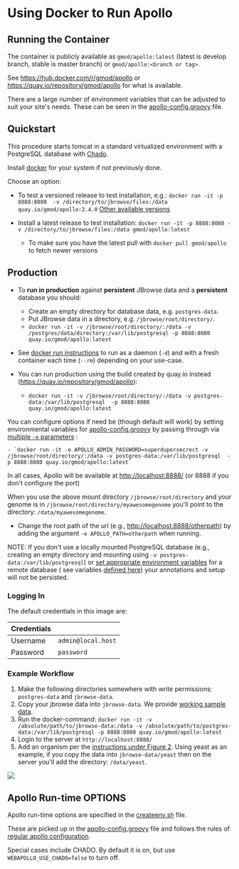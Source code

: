 # Using Docker to Run Apollo

## Running the Container

The container is publicly available as `gmod/apollo:latest` (latest is develop branch, stable is master branch) or `gmod/apollo:<branch or tag>`.

See https://hub.docker.com/r/gmod/apollo or https://quay.io/repository/gmod/apollo for what is available. 

There are a large number of environment variables that can be adjusted to suit
your site's needs. These can be seen in the
[apollo-config.groovy](https://github.com/GMOD/Apollo/blob/develop/docker-files/docker-apollo-config.groovy)
file.

## Quickstart

This procedure starts tomcat in a standard virtualized environment with a PostgreSQL database with [Chado](http://gmod.org/wiki/Introduction_to_Chado).

Install [docker](https://docs.docker.com/engine/installation/) for your system if not previously done.

Choose an option:

- To test a versioned release to test installation, e.g.: `docker run -it -p 8888:8080  -v /directory/to/jbrowse/files:/data quay.io/gmod/apollo:2.4.0`  [Other available versions](https://quay.io/repository/gmod/apollo?tab=tags)

- Install a latest release to test installation: `docker run -it -p 8888:8080 -v /directory/to/jbrowse/files:/data gmod/apollo:latest` 
  -  To make sure you have the latest pull with ```docker pull gmod/apollo``` to fetch newer versions
  
## Production

- To **run in production** against **persistent** JBrowse data and a **persistent** database you should:
    - Create an empty directory for database data, e.g. `postgres-data`.
    - Put JBrowse data in a directory, e.g. `/jbrowse/root/directory/`.
    - `docker run -it -v /jbrowse/root/directory/:/data -v /postgres/data/directory:/var/lib/postgresql -p 8888:8080 quay.io/gmod/apollo:latest`
    
- See [docker run instructions](https://docs.docker.com/engine/reference/run/) to run as a daemon (`-d`) and with a fresh container each time (`--rm`) depending on your use-case.

- You can run production using the build created by quay.io instead (https://quay.io/repository/gmod/apollo):
    - `docker run -it -v /jbrowse/root/directory/:/data -v postgres-data:/var/lib/postgresql  -p 8888:8080 quay.io/gmod/apollo:latest`

You can configure options if need be (though default will work) by setting environmental variables for [apollo-config.groovy](https://github.com/GMOD/apollo/blob/master/apollo-config.groovy) by passing through via [multiple `-e` parameters](https://vsupalov.com/docker-arg-env-variable-guide/) :

    - `docker run -it -e APOLLO_ADMIN_PASSWORD=superdupersecrect -v /jbrowse/root/directory/:/data -v postgres-data:/var/lib/postgresql  -p 8888:8080 quay.io/gmod/apollo:latest`

In all cases, Apollo will be available at [http://localhost:8888/](http://localhost:8888/) (or 8888 if you don't configure the port)

When you use the above mount directory ```/jbrowse/root/directory``` and your genome is in 
```/jbrowse/root/directory/myawesomegenome``` you'll point to the directory: ```/data/myawesomegenome```.

- Change the root path of the url (e.g., <http://localhost:8888/otherpath>) by adding the argument `-e APOLLO_PATH=otherpath` when running.

NOTE: If you don't use a locally mounted PostgreSQL database (e.g., creating an empty directory and mounting using `-v postgres-data:/var/lib/postgresql`)
or [set appropriate environment variables](https://docs.docker.com/engine/reference/commandline/run/) for a remote database 
( see variables [defined here](https://github.com/GMOD/apollo/blob/master/launch.sh)) your annotations and setup will not be persisted.

### Logging In

The default credentials in this image are:

| Credentials |                    |
| ---         | ------------------ |
| Username    | `admin@local.host` |
| Password    | `password`         |


### Example Workflow


1. Make the following directories somewhere with write permissions: `postgres-data` and `jbrowse-data`. 
1. Copy your jbrowse data into `jbrowse-data`.  We provide [working sample data](http://genomearchitect.readthedocs.io/en/latest/Apollo2Build.html#adding-sample-data).
1. Run the docker-command:  `docker run -it -v /absolute/path/to/jbrowse-data:/data -v /absolute/path/to/postgres-data:/var/lib/postgresql -p 8888:8080 quay.io/gmod/apollo:latest`
1. Login to the server at `http://localhost:8888/`
1. Add an organism per the [instructions under Figure 2](http://genomearchitect.readthedocs.io/en/latest/Apollo2Build.html#login-to-the-web-interface).   Using yeast as an example, if you copy the data into `jbrowse-data/yeast` then on the server 
you'll add the directory: `/data/yeast`. 

![](./img/small-sample.png)

## Apollo Run-time OPTIONS

Apollo run-time options are specified in the [createenv.sh](createenv.sh) file.  

These are picked up in the [apollo-config.groovy](apollo-config.groovy) file and follows the rules of [regular apollo configuration](https://github.com/GMOD/Apollo/blob/develop/docs/Configure.md). 


Special cases include CHADO.  By default it is on, but use `WEBAPOLLO_USE_CHADO=false` to turn off. 

